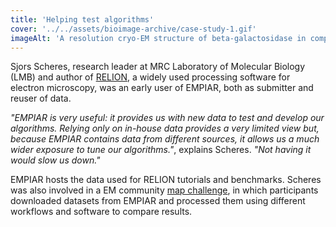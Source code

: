 ```yaml
---
title: 'Helping test algorithms'
cover: '../../assets/bioimage-archive/case-study-1.gif'
imageAlt: 'A resolution cryo-EM structure of beta-galactosidase in complex with a cell-permeant inhibitor'
---
```


Sjors Scheres, research leader at MRC Laboratory of Molecular Biology (LMB) and author of [RELION](https://www2.mrc-lmb.cam.ac.uk/relion/index.php?title=Main_Page), a widely used processing software for electron microscopy, was an early user of EMPIAR, both as submitter and reuser of data. 

_"EMPIAR is very useful: it provides us with new data to test and develop our algorithms. Relying only on in-house data provides a very limited view but, because EMPIAR contains data from different sources, it allows us a much wider exposure to tune our algorithms."_, explains Scheres. _"Not having it would slow us down."_

EMPIAR hosts the data used for RELION tutorials and benchmarks. Scheres was also involved in a EM community [map challenge](http://challenges.emdataresource.org/?q=2015_map_challenge), in which participants downloaded datasets from EMPIAR and processed them using different workflows and software to compare results. 
